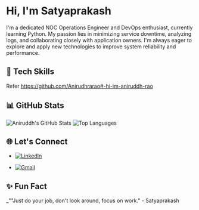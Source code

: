 # Hi, I'm Satyaprakash

 
I'm a dedicated NOC Operations Engineer and DevOps enthusiast, currently learning Python. My passion lies in minimizing service downtime, analyzing logs, and collaborating closely with application owners. I'm always eager to explore and apply new technologies to improve system reliability and performance.

## 🚀 Tech Skills
Refer https://github.com/Anirudhrarao#-hi-im-aniruddh-rao
 

## 📊 GitHub Stats

![Aniruddh's GitHub Stats](https://github-readme-stats.vercel.app/api?username=Satyaprakash&show_icons=true&theme=light)
![Top Languages](https://github-readme-stats.vercel.app/api/top-langs/?username=Satyaprakash&layout=compact&theme=light)

## 🌐 Let's Connect

- [![LinkedIn](https://img.shields.io/badge/LinkedIn-Satyaprakash%20L-blue?style=flat&logo=linkedin)](https://www.linkedin.com/in/satyaprakash-431-l/)


- [![Gmail](https://img.shields.io/badge/Email-Satyaprakash16%40gmail.com-red?style=flat&logo=gmail)](mailto:spr0431@gmail.com)

## ✨ Fun Fact

_""Just do your job, don't look around, focus on work." - Satyaprakash
